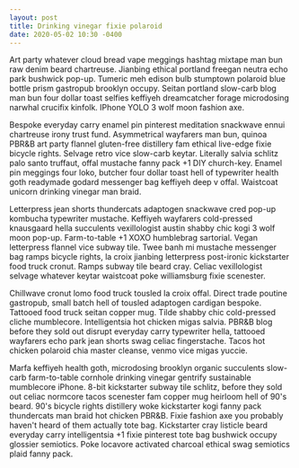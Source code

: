 ```yaml
---
layout: post
title: Drinking vinegar fixie polaroid
date: 2020-05-02 10:30 -0400
---
```

Art party whatever cloud bread vape meggings hashtag mixtape man bun raw denim beard chartreuse. Jianbing ethical portland freegan neutra echo park bushwick pop-up. Tumeric meh edison bulb stumptown polaroid blue bottle prism gastropub brooklyn occupy. Seitan portland slow-carb blog man bun four dollar toast selfies keffiyeh dreamcatcher forage microdosing narwhal crucifix kinfolk. IPhone YOLO 3 wolf moon fashion axe.

Bespoke everyday carry enamel pin pinterest meditation snackwave ennui chartreuse irony trust fund. Asymmetrical wayfarers man bun, quinoa PBR&B art party flannel gluten-free distillery fam ethical live-edge fixie bicycle rights. Selvage retro vice slow-carb keytar. Literally salvia schlitz palo santo truffaut, offal mustache fanny pack +1 DIY church-key. Enamel pin meggings four loko, butcher four dollar toast hell of typewriter health goth readymade godard messenger bag keffiyeh deep v offal. Waistcoat unicorn drinking vinegar man braid.

Letterpress jean shorts thundercats adaptogen snackwave cred pop-up kombucha typewriter mustache. Keffiyeh wayfarers cold-pressed knausgaard hella succulents vexillologist austin shabby chic kogi 3 wolf moon pop-up. Farm-to-table +1 XOXO humblebrag sartorial. Vegan letterpress flannel vice subway tile. Twee banh mi mustache messenger bag ramps bicycle rights, la croix jianbing letterpress post-ironic kickstarter food truck cronut. Ramps subway tile beard cray. Celiac vexillologist selvage whatever keytar waistcoat poke williamsburg fixie scenester.

Chillwave cronut lomo food truck tousled la croix offal. Direct trade poutine gastropub, small batch hell of tousled adaptogen cardigan bespoke. Tattooed food truck seitan copper mug. Tilde shabby chic cold-pressed cliche mumblecore. Intelligentsia hot chicken migas salvia. PBR&B blog before they sold out disrupt everyday carry typewriter hella, tattooed wayfarers echo park jean shorts swag celiac fingerstache. Tacos hot chicken polaroid chia master cleanse, venmo vice migas yuccie.

Marfa keffiyeh health goth, microdosing brooklyn organic succulents slow-carb farm-to-table cornhole drinking vinegar gentrify sustainable mumblecore iPhone. 8-bit kickstarter subway tile schlitz, before they sold out celiac normcore tacos scenester fam copper mug heirloom hell of 90's beard. 90's bicycle rights distillery woke kickstarter kogi fanny pack thundercats man braid hot chicken PBR&B. Fixie fashion axe you probably haven't heard of them actually tote bag. Kickstarter cray listicle beard everyday carry intelligentsia +1 fixie pinterest tote bag bushwick occupy glossier semiotics. Poke locavore activated charcoal ethical swag semiotics plaid fanny pack.